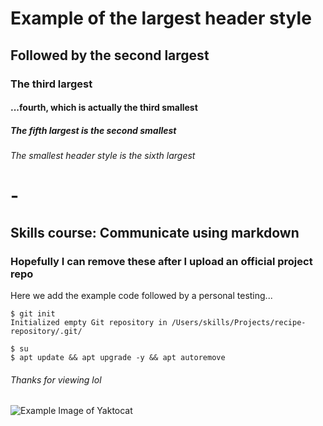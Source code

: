 # Example of the largest header style
## Followed by the second largest
### The third largest
#### ...fourth, which is actually the third smallest
##### The fifth largest is the second smallest
###### The smallest header style is the sixth largest

# -
## Skills course: Communicate using markdown
### Hopefully I can remove these after I upload an official project repo

Here we add the example code followed by a personal testing...

```
$ git init
Initialized empty Git repository in /Users/skills/Projects/recipe-repository/.git/
```
```
$ su
$ apt update && apt upgrade -y && apt autoremove
```
###### Thanks for viewing lol
![Example Image of Yaktocat](https://octodex.github.com/images/yaktocat.png)
